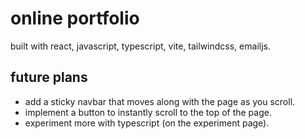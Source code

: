 # online portfolio

built with react, javascript, typescript, vite, tailwindcss, emailjs.

## future plans

- add a sticky navbar that moves along with the page as you scroll.
- implement a button to instantly scroll to the top of the page.
- experiment more with typescript (on the experiment page).
